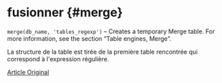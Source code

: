 # fusionner {#merge}

`merge(db_name, 'tables_regexp')` – Creates a temporary Merge table. For more information, see the section “Table engines, Merge”.

La structure de la table est tirée de la première table rencontrée qui correspond à l'expression régulière.

[Article Original](https://clickhouse.tech/docs/en/query_language/table_functions/merge/) <!--hide-->
